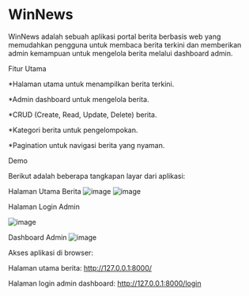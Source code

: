 <h1>WinNews</h1>

WinNews adalah sebuah aplikasi portal berita berbasis web yang memudahkan pengguna untuk membaca berita terkini dan memberikan admin kemampuan untuk mengelola berita melalui dashboard admin.

Fitur Utama

*Halaman utama untuk menampilkan berita terkini.

*Admin dashboard untuk mengelola berita.

*CRUD (Create, Read, Update, Delete) berita.

*Kategori berita untuk pengelompokan.

*Pagination untuk navigasi berita yang nyaman.

Demo

Berikut adalah beberapa tangkapan layar dari aplikasi:

Halaman Utama Berita
![image](https://github.com/user-attachments/assets/f193e7ff-49a8-4bd7-9a3f-23481ef890d9)
![image](https://github.com/user-attachments/assets/0b7c11bc-8a25-49a7-8fa7-5bec4f63fa2c)



Halaman Login Admin


![image](https://github.com/user-attachments/assets/5d8f8e9d-74c7-48ef-996b-78e6949b19ee)

Dashboard Admin
![image](https://github.com/user-attachments/assets/ba40facb-d5fe-46e6-9854-d60431487fae)

Akses aplikasi di browser:

Halaman utama berita: http://127.0.0.1:8000/

Halaman login admin dashboard: http://127.0.0.1:8000/login
